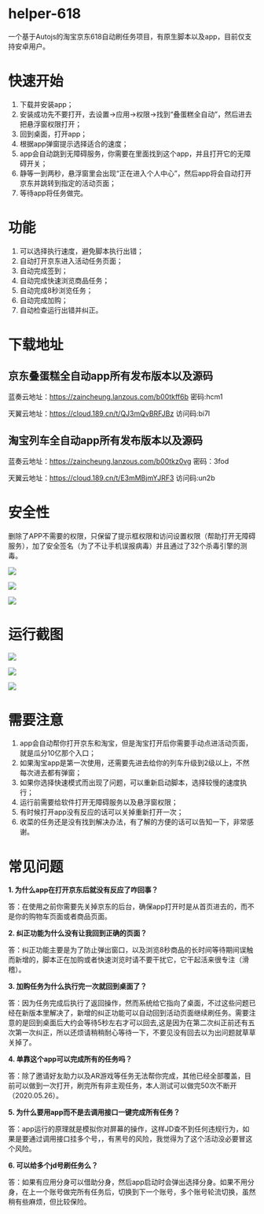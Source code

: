 # helper-618

一个基于Autojs的淘宝京东618自动刷任务项目，有原生脚本以及app，目前仅支持安卓用户。

# 快速开始
1. 下载并安装app；
2. 安装成功先不要打开，去设置->应用->权限->找到“叠蛋糕全自动”，然后进去把悬浮窗权限打开；
3. 回到桌面，打开app；
4. 根据app弹窗提示选择适合的速度；
5. app会自动跳到无障碍服务，你需要在里面找到这个app，并且打开它的无障碍开关；
6. 静等一到两秒，悬浮窗里会出现“正在进入个人中心”，然后app将会自动打开京东并跳转到指定的活动页面；
7. 等待app将任务做完。

# 功能
1. 可以选择执行速度，避免脚本执行出错；
2. 自动打开京东进入活动任务页面；
3. 自动完成签到；
4. 自动完成快速浏览商品任务；
5. 自动完成8秒浏览任务；
6. 自动完成加购；
7. 自动检查运行出错并纠正。

# 下载地址
## 京东叠蛋糕全自动app所有发布版本以及源码
蓝奏云地址：https://zaincheung.lanzous.com/b00tkff6b
密码:hcm1

天翼云地址：https://cloud.189.cn/t/QJ3mQvBRFJBz
访问码:bi7l

## 淘宝列车全自动app所有发布版本以及源码
蓝奏云地址：https://zaincheung.lanzous.com/b00tkz0vg
密码：3fod

天翼云地址：https://cloud.189.cn/t/E3mMBjmYJRF3
访问码:un2b

# 安全性
删除了APP不需要的权限，只保留了提示框权限和访问设置权限（帮助打开无障碍服务），加了安全签名（为了不让手机误报病毒）并且通过了32个杀毒引擎的测毒。

![]([img]https://s1.ax1x.com/2020/05/26/tPKc4A.png[/img])

![]([img]https://s1.ax1x.com/2020/05/29/tuSV4s.png[/img])

![]([img]https://s1.ax1x.com/2020/05/26/tPK29I.png[/img])

# 运行截图

![]([img]https://s1.ax1x.com/2020/05/26/tPKR3t.png[/img])

![]([img]https://s1.ax1x.com/2020/05/29/tuSm3q.png[/img])

![]([img]https://s1.ax1x.com/2020/05/26/tiJXZt.png[/img])

# 需要注意

1. app会自动帮你打开京东和淘宝，但是淘宝打开后你需要手动点进活动页面，就是瓜分10亿那个入口；
2. 如果淘宝app是第一次使用，还需要先进去给你的列车升级到2级以上，不然每次进去都有弹窗；
3. 如果你选择快速模式而出现了问题，可以重新启动脚本，选择较慢的速度执行；
4. 运行前需要给软件打开无障碍服务以及悬浮窗权限；
5. 有时候打开app没有反应的话可以关掉重新打开一次；
6. 收菜的任务还是没有找到解决办法，有了解的方便的话可以告知一下，非常感谢。

# 常见问题
**1. 为什么app在打开京东后就没有反应了咋回事？**

答：在使用之前你需要先关掉京东的后台，确保app打开时是从首页进去的，而不是你的购物车页面或者商品页面。


**2. 纠正功能为什么没有让我回到正确的页面？**

答：纠正功能主要是为了防止弹出窗口，以及浏览8秒商品的长时间等待期间误触而新增的，脚本正在加购或者快速浏览时请不要干扰它，它干起活来很专注（滑稽）。


**3. 加购任务为什么执行完一次就回到桌面了？**

答：因为任务完成后执行了返回操作，然而系统给它指向了桌面，不过这些问题已经在新版本里解决了，新增的纠正功能可以自动回到活动页面继续刷任务。需要注意的是回到桌面后大约会等待5秒左右才可以回去,这是因为在第二次纠正前还有五次第一次纠正，所以还烦请稍稍耐心等待一下，不要见没有回去以为出问题就草草关掉了。


**4. 单靠这个app可以完成所有的任务吗？**

答：除了邀请好友助力以及AR游戏等任务无法帮你完成，其他已经全部覆盖，目前可以做到一次打开，刷完所有非主观任务，本人测试可以做完50次不断开（2020.05.26）。


**5. 为什么要用app而不是去调用接口一键完成所有任务？**

答：app运行的原理就是模拟你对屏幕的操作，这样JD查不到任何违规行为，如果是要通过调用接口挂多个号，，有黑号的风险，我觉得为了这个活动没必要冒这个风险。


**6. 可以给多个jd号刷任务么？**

答：如果有应用分身可以借助分身，然后app启动时会弹出选择分身。如果不用分身，在上一个账号做完所有任务后，切换到下一个账号，多个账号轮流切换，虽然稍有些麻烦，但比较保险。
